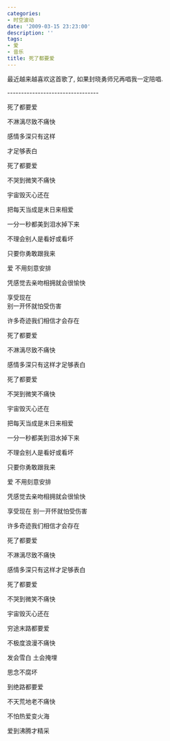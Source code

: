 ```yaml
---
categories:
- 时空波动
date: '2009-03-15 23:23:00'
description: ''
tags:
- 爱
- 音乐
title: 死了都要爱
---
```

最近越来越喜欢这首歌了, 如果封晓勇师兄再唱我一定陪唱.

  


\-\-\-\-\-\-\-\-\-\-\-\-\-\-\-\-\-\-\-\-\-\-\-\-\-\-\-\-\-\-\-\-\-

  
死了都要爱

  
不淋漓尽致不痛快

  
感情多深只有这样

才足够表白

  
死了都要爱

  
不哭到微笑不痛快

  
宇宙毁灭心还在

  
  
把每天当成是末日来相爱

  
一分一秒都美到泪水掉下来

  
不理会别人是看好或看坏

  
只要你勇敢跟我来

  
  
爱 不用刻意安排

  
凭感觉去亲吻相拥就会很愉快

  
享受现在   
别一开怀就怕受伤害

  
许多奇迹我们相信才会存在

  
  
死了都要爱

  
不淋漓尽致不痛快

  
感情多深只有这样才足够表白

  
死了都要爱

  
不哭到微笑不痛快

  
宇宙毁灭心还在

  
  
把每天当成是末日来相爱

  
一分一秒都美到泪水掉下来

  
不理会别人是看好或看坏

  
只要你勇敢跟我来

  
爱 不用刻意安排

  
凭感觉去亲吻相拥就会很愉快

  
享受现在 别一开怀就怕受伤害

  
许多奇迹我们相信才会存在

  
死了都要爱

不淋漓尽致不痛快

  
感情多深只有这样才足够表白

  
死了都要爱

不哭到微笑不痛快

  
宇宙毁灭心还在

穷途末路都要爱

  
  
不极度浪漫不痛快

  
发会雪白 土会掩埋

思念不腐坏

  
到绝路都要爱

  
不天荒地老不痛快

  
不怕热爱变火海

  
爱到沸腾才精采

   


